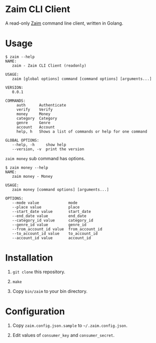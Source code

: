 Zaim CLI Client
===

A read-only [Zaim](https://zaim.net/) command line client, written in Golang.

# Usage

```
$ zaim --help
NAME:
   zaim - Zaim CLI Client (readonly)

USAGE:
   zaim [global options] command [command options] [arguments...]

VERSION:
   0.0.1

COMMANDS:
     auth      Authenticate
     verify    Verify
     money     Money
     category  Category
     genre     Genre
     account   Account
     help, h   Shows a list of commands or help for one command

GLOBAL OPTIONS:
   --help, -h     show help
   --version, -v  print the version
```

`zaim money` sub command has options.

```
$ zaim money --help
NAME:
   zaim money - Money

USAGE:
   zaim money [command options] [arguments...]

OPTIONS:
   --mode value             mode
   --place value            place
   --start_date value       start_date
   --end_date value         end_date
   --category_id value      category_id
   --genre_id value         genre_id
   --from_account_id value  from_account_id
   --to_account_id value    to_account_id
   --account_id value       account_id
```

# Installation

1. `git clone` this repository.

2. `make`

3. Copy `bin/zaim` to your bin directory.


# Configuration

1. Copy `zaim.config.json.sample` to `~/.zaim.config.json`.

2. Edit values of `consumer_key` and `consumer_secret`.